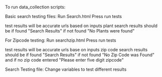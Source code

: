 To run data_collection scripts:

Basic search testing files:
Run Search.html
Press run tests

test results will be accurate urls based on inputs
plant search results should be if found "Search Results" if not found "No Plants were found"


For Zipcode testing:
Run searchzip.html
Press run tests

test results will be accurate urls base on inputs
zip code search results should be if found "Search Results" if not found "No Zip Code was Found" and if no zip code entered "Please enter five digit zipcode"


Search Testing file:
Change variables to test different results 

